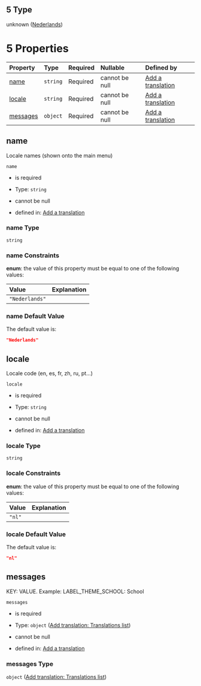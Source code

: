 ## 5 Type

unknown ([Nederlands](add-translation-anyof-nederlands.md))

# 5 Properties

| Property              | Type     | Required | Nullable       | Defined by                                                                                                                                                |
| :-------------------- | :------- | :------- | :------------- | :-------------------------------------------------------------------------------------------------------------------------------------------------------- |
| [name](#name)         | `string` | Required | cannot be null | [Add a translation](add-translation-anyof-nederlands-properties-name.md "add-translation.json#/anyOf/5/properties/name")                                  |
| [locale](#locale)     | `string` | Required | cannot be null | [Add a translation](add-translation-anyof-nederlands-properties-locale.md "add-translation.json#/anyOf/5/properties/locale")                              |
| [messages](#messages) | `object` | Required | cannot be null | [Add a translation](add-translation-anyof-nederlands-properties-add-translation-translations-list.md "add-translation.json#/anyOf/5/properties/messages") |

## name

Locale names (shown onto the main menu)

`name`

*   is required

*   Type: `string`

*   cannot be null

*   defined in: [Add a translation](add-translation-anyof-nederlands-properties-name.md "add-translation.json#/anyOf/5/properties/name")

### name Type

`string`

### name Constraints

**enum**: the value of this property must be equal to one of the following values:

| Value          | Explanation |
| :------------- | :---------- |
| `"Nederlands"` |             |

### name Default Value

The default value is:

```json
"Nederlands"
```

## locale

Locale code (en, es, fr, zh, ru, pt...)

`locale`

*   is required

*   Type: `string`

*   cannot be null

*   defined in: [Add a translation](add-translation-anyof-nederlands-properties-locale.md "add-translation.json#/anyOf/5/properties/locale")

### locale Type

`string`

### locale Constraints

**enum**: the value of this property must be equal to one of the following values:

| Value  | Explanation |
| :----- | :---------- |
| `"nl"` |             |

### locale Default Value

The default value is:

```json
"nl"
```

## messages

KEY: VALUE. Example: LABEL\_THEME\_SCHOOL: School

`messages`

*   is required

*   Type: `object` ([Add translation: Translations list](add-translation-anyof-nederlands-properties-add-translation-translations-list.md))

*   cannot be null

*   defined in: [Add a translation](add-translation-anyof-nederlands-properties-add-translation-translations-list.md "add-translation.json#/anyOf/5/properties/messages")

### messages Type

`object` ([Add translation: Translations list](add-translation-anyof-nederlands-properties-add-translation-translations-list.md))
